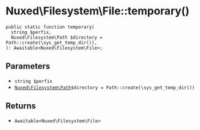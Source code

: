 # Nuxed\\Filesystem\\File::temporary()




``` Hack
public static function temporary(
  string $perfix,
  Nuxed\Filesystem\Path $directory = Path::create(\sys_get_temp_dir()),
): Awaitable<Nuxed\Filesystem\File>;
```




## Parameters




+ ` string $perfix `
+ [` Nuxed\Filesystem\Path `](<class.Nuxed.Filesystem.Path.md>)`` $directory = Path::create(\sys_get_temp_dir()) ``




## Returns




* ` Awaitable<Nuxed\Filesystem\File> `